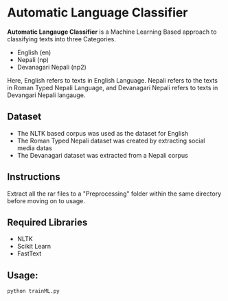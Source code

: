 # Automatic Language Classifier

**Automatic Langauge Classifier** is a Machine Learning Based approach to classifying texts into three Categories.
* English (en)
* Nepali (np)
* Devanagari Nepali (np2)
 
Here, English refers to texts in English Language. Nepali refers to the texts in Roman Typed Nepali Language, and Devanagari Nepali refers to texts in Devangari Nepali langauge.

## Dataset
* The NLTK based corpus was used as the dataset for English
* The Roman Typed Nepali dataset was created by extracting social media datas
* The Devanagari dataset was extracted from a Nepali corpus



## Instructions
Extract all the rar files to a "Preprocessing" folder within the same directory before moving on to usage.

## Required Libraries
* NLTK
* Scikit Learn
* FastText 


## Usage:

`python trainML.py`

